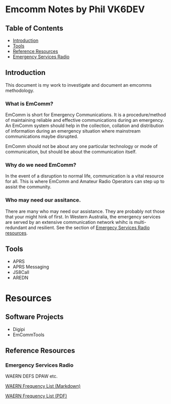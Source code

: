 # Emcomm Notes by Phil VK6DEV


## Table of Contents
* [Introduction](./README#introduction)
* [Tools](./README#tools)
* [Reference Resources](README#reference-resources)
* [Emergency Services Radio](README#emergency-services-radio)

## Introduction
This document is my work to investigate and document an emcomms methodology.

### What is EmComm?
EmComm is short for Emergency Communications. It is a procedure/method of maintaining reliable and effective communications during an emergency. An EmComm system should help in the collection, collation and distribution of information during an emergency situation where mainstream communications maybe disrupted. 

EmComm should not be about any one particular technology or mode of communication, but should be about the communication itself.

### Why do we need EmComm?
In the event of a disruption to normal life, communication is a vital resource for all. This is where EmComm and Amateur Radio Operators can step up to assist the community.

### Who may need our assitance.
There are many who may need our assistance. They are probably not those that your might hink of first.
In Western Australia, the emergency services are served by an extensive communication network whihc is multi-redundant and resilient. See the section of [Emergecy Services Radio resources](./README#emergency-services-radio).


## Tools
* APRS
* APRS Messaging
* JS8Call
* AREDN


# Resources
## Software Projects
* Digipi
* EmCommTools
## Reference Resources

### Emergency Services Radio
WAERN DEFS DPAW etc.

[WAERN Frequency List (Markdown)](./ESR.md)

[WAERN Frequency List (PDF)](./Resources/WARSUG-WAERN-freqs.pdf)




